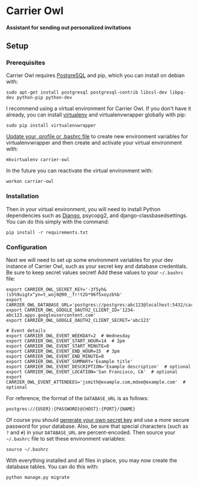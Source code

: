# Carrier Owl
#### Assistant for sending out personalized invitations

## Setup

### Prerequisites

Carrier Owl requires [PostgreSQL](http://www.postgresql.org/) and pip, which you can install on debian with:

    sudo apt-get install postgresql postgresql-contrib libssl-dev libpq-dev python-pip python-dev

I recommend using a virtual environment for Carrier Owl. If you don't have it already, you can install [virtualenv](http://virtualenv.readthedocs.org/en/latest/virtualenv.html) and virtualenvwrapper globally with pip:

    sudo pip install virtualenvwrapper

[Update your .profile or .bashrc file](http://virtualenvwrapper.readthedocs.org/en/latest/install.html#shell-startup-file) to create new environment variables for virtualenvwrapper and then create and activate your virtual environment with:

    mkvirtualenv carrier-owl

In the future you can reactivate the virtual environment with:

    workon carrier-owl

### Installation

Then in your virtual environment, you will need to install Python dependencies such as [Django](https://www.djangoproject.com/), psycopg2, and django-classbasedsettings. You can do this simply with the command:

    pip install -r requirements.txt

### Configuration

Next we will need to set up some environment variables for your dev instance of Carrier Owl, such as your secret key and database credentials. Be sure to keep secret values secret! Add these values to your `~/.bashrc` file:

    export CARRIER_OWL_SECRET_KEY='-3f5yh&(s5%9uigtx^yn=t_woj0@90__fr!t2b*96f5xoyzb%b'
    export CARRIER_OWL_DATABASE_URL='postgres://postgres:abc123@localhost:5432/carrier_owl'
    export CARRIER_OWL_GOOGLE_OAUTH2_CLIENT_ID='1234-abc123.apps.googleusercontent.com'
    export CARRIER_OWL_GOOGLE_OAUTH2_CLIENT_SECRET='abc123'

    # Event details
    export CARRIER_OWL_EVENT_WEEKDAY=2  # Wednesday
    export CARRIER_OWL_EVENT_START_HOUR=14  # 2pm
    export CARRIER_OWL_EVENT_START_MINUTE=0
    export CARRIER_OWL_EVENT_END_HOUR=15  # 3pm
    export CARRIER_OWL_EVENT_END_MINUTE=0
    export CARRIER_OWL_EVENT_SUMMARY='Example title'
    export CARRIER_OWL_EVENT_DESCRIPTION='Example description'  # optional
    export CARRIER_OWL_EVENT_LOCATION='San Francisco, CA'  # optional
    export CARRIER_OWL_EVENT_ATTENDEES='jsmith@example.com,mdoe@example.com'  # optional

For reference, the format of the `DATABASE_URL` is as follows:

    postgres://{USER}:{PASSWORD}@{HOST}:{PORT}/{NAME}

Of course you should [generate your own secret key](http://stackoverflow.com/a/16630719) and use a more secure password for your database. Also, be sure that special characters (such as `?` and `#`) in your `DATABASE_URL` are percent-encoded. Then source your `~/.bashrc` file to set these environment variables:

    source ~/.bashrc

With everything installed and all files in place, you may now create the database tables. You can do this with:

    python manage.py migrate
